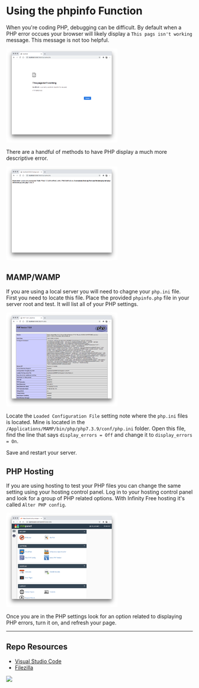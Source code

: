 # Using the phpinfo Function

When you're coding PHP, debugging can be difficult. By default when a PHP error occues your browser will likely display a `This pags isn't working` message. This message is not too helpful. 

<img src="https://github.com/codeadamca/php-info/blob/main/php-default-error.png?raw=true " width="300">

There are a handful of methods to have PHP display a much more descriptive error.

<img src="https://github.com/codeadamca/php-info/blob/main/php-helpful-error.png?raw=true " width="300">

## MAMP/WAMP

If you are using a local server you will need to chagne your `php.ini` file. First you need to locate this file. Place the provided `phpinfo.php` file in your server root and test. It will list all of your PHP settings. 

<img src="https://github.com/codeadamca/php-info/blob/main/php-info.png?raw=true " width="300">

Locate the `Loaded Configuration File` setting note where the `php.ini` files is located. Mine is located in the `/Applications/MAMP/bin/php/php7.3.9/conf/php.ini` folder. Open this file, find the line that says `display_errors = Off` and change it to `display_errors = On`. 

Save and restart your server.

## PHP Hosting

If you are using hosting to test your PHP files you can change the same setting using your hosting control panel. Log in to your hosting control panel and look for a group of PHP related options. With Infinity Free hosting it's called `Alter PHP config`.

<img src="https://github.com/codeadamca/php-info/blob/main/control-panel.png?raw=true " width="300">

Once you are in the PHP settings look for an option related to displaying PHP errors, turn it on, and refresh your page. 

***

## Repo Resources

* [Visual Studio Code](https://code.visualstudio.com/)
* [Filezilla](https://filezilla-project.org/)

<a href="https://codeadam.ca">
<img src="https://codeadam.ca/images/code-block.png" width="100">
</a>
